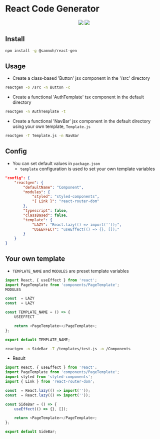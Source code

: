 # React Code Generator

<div align="center">
<a href="https://www.npmjs.com/package/@samnoh/react-gen"><img src="https://img.shields.io/npm/v/%40samnoh%2Freact-gen"></a> <a href="https://github.com/samnoh/react-code-generator/blob/master/LICENSE"><img src="https://img.shields.io/npm/l/%40samnoh%2Freact-gen"></a>
</div>

## Install

```bash
npm install -g @samnoh/react-gen
```

## Usage

-   Create a class-based 'Button' jsx component in the '/src' directory

```bash
reactgen -o /src -n Button -c
```

-   Create a functional 'AuthTemplate' tsx component in the default directory

```bash
reactgen -n AuthTemplate -t
```

-   Create a functional 'NavBar' jsx component in the default directory using your own template, `Template.js`

```bash
reactgen -T Template.js -n NavBar
```

## Config

-   You can set default values in `package.json`
    -   `template` configuration is used to set your own template variables

```json
"config": {
    "reactgen": {
        "defaultName": "Component",
        "modules": {
            "styled": "styled-components",
            "{ Link }": "react-router-dom"
        },
        "typescript": false,
        "classBased": false,
        "template": {
            "LAZY": "React.lazy(() => import(''));",
            "USEEFFECT": "useEffect(() => {}, []);"
        }
    }
}
```

## Your own template

-   `TEMPLATE_NAME` and `MODULES` are preset template variables

```js
import React, { useEffect } from 'react';
import PageTemplate from 'components/PageTemplate';
MODULES

const  = LAZY
const  = LAZY

const TEMPLATE_NAME = () => {
    USEEFFECT

    return <PageTemplate></PageTemplate>;
};

export default TEMPLATE_NAME;
```

```bash
reactgen -n SideBar -T /templates/test.js -o /Components
```

-   Result

```js
import React, { useEffect } from 'react';
import PageTemplate from 'components/PageTemplate';
import styled from 'styled-components';
import { Link } from 'react-router-dom';

const  = React.lazy(() => import(''));
const  = React.lazy(() => import(''));

const SideBar = () => {
    useEffect(() => {}, []);

    return <PageTemplate></PageTemplate>;
};

export default SideBar;
```
